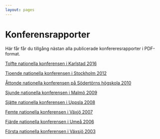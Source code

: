 ```yaml
---
layout: pages
---
```

# Konferensrapporter

Här får får du tillgång nästan alla publicerade konfereresrapporter i
 PDF-format.



[Tolfte nationella konferensen i Karlstad 2016](https://drive.google.com/open?id=1NswyteLfcA9qzZpzSVrCsBcUeVoaM0NO)

[Tioende nationella konferensen i Stockholm 2012](https://drive.google.com/open?id=1hSeazJQiEuyMXVsSq673aYk2Yvm0dkgg)

[Åttonde nationella konferensen på Södertörns högskola 2010](https://drive.google.com/open?id=1AC1o5fMJl6YyrhiD90A2iajbo_MH8TvN)

[Sjunde nationella konferensen i Malmö 2009](https://drive.google.com/open?id=1ncm6FqApeaKvrzz6qEgh47aPB3VgKNL5)

[Sjätte nationella konferensen i Uppsla 2008](https://drive.google.com/open?id=1s9HMd_CufRzVP0yPBR7latxpZKMJSgLt)

[Femte nationella konferensen i Växjö 2007](https://drive.google.com/open?id=1Xu3SzDK5A1fm60H-JLPVil8zH3bAZYti)

[Fjärde nationella konferensen i Umeå 2006](https://drive.google.com/open?id=1vMhauCU5MxuXZ5BHxlhM7l6ENpDEHlWa)

[Första nationella konferensen i Växsjö 2003](https://drive.google.com/open?id=1fYWBfHNQ8BKjpExU7Mm8E5jpit91s8zn)













